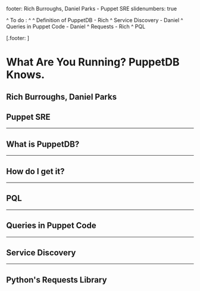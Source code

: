 footer: Rich Burroughs, Daniel Parks - Puppet SRE
slidenumbers: true

^ To do :
^
^ Definition of PuppetDB - Rich
^ Service Discovery - Daniel
^ Queries in Puppet Code - Daniel
^ Requests - Rich
^ PQL

[.footer: ]
# What Are You Running? PuppetDB Knows.

## Rich Burroughs, Daniel Parks
## Puppet SRE

---

## What is PuppetDB?

---

## How do I get it?

---

## PQL

---

## Queries in Puppet Code

---

## Service Discovery

---

## Python's Requests Library

